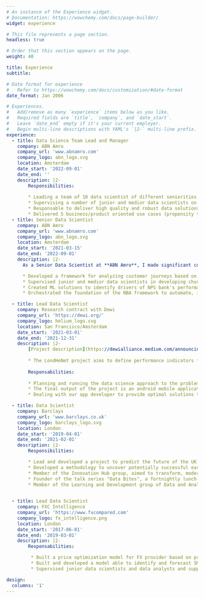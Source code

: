 ```yaml
---
# An instance of the Experience widget.
# Documentation: https://wowchemy.com/docs/page-builder/
widget: experience

# This file represents a page section.
headless: true

# Order that this section appears on the page.
weight: 40

title: Experience
subtitle:

# Date format for experience
#   Refer to https://wowchemy.com/docs/customization/#date-format
date_format: Jan 2006

# Experiences.
#   Add/remove as many `experience` items below as you like.
#   Required fields are `title`, `company`, and `date_start`.
#   Leave `date_end` empty if it's your current employer.
#   Begin multi-line descriptions with YAML's `|2-` multi-line prefix.
experience:
  - title: Data Science Team Lead and Manager
    company: ABN Amro
    company_url: 'www.abnamro.com'
    company_logo: abn_logo.svg
    location: Amsterdam
    date_start: '2022-09-01'
    date_end: ''
    description: |2-
        Responsibilities:
        
        * Leading a team of 10 data scientist of different seniorities.
        * Supervising a number of junior and medior data scientists on both technical and professional way.
        * Responsable to deliver high quality and robust data solutions to our internal bank stake holders.
        * Delivered 5 business/product oriented use cases (propensity to buy and churn models), improving by an overall 30% the number of conversions using a model driven audience selection for business campaigns (wrt previous business rules approach) up to 70% increase for a specific segment.
  - title: Senior Data Scientist
    company: ABN Amro
    company_url: 'www.abnamro.com'
    company_logo: abn_logo.svg
    location: Amsterdam
    date_start: '2021-03-15'
    date_end: '2022-09-01'
    description: |2-
      As a Senior Data Scientist at **ABN Amro**, I made significant contributions to various projects:

      * Developed a framework for analyzing customer journeys based on click event data, resulting in a probabilistic model to estimate conversion dates and churn propensity.
      * Supervised junior and medior data scientists in developing churn models, propensity to buy models, and recommendation systems, leading to improved performance and customer satisfaction.
      * Created ML solutions to identify drivers of NPS bank's performance, providing actionable insights to stakeholders and contributing to a 15% increase in NPS scores.
      * Orchestrated the foundation of the NBA framework to automate, improve, and personalize customer interactions (ongoing project).

  - title: Lead Data Scientist
    company: Research contract with Dewi
    company_url: 'https://dewi.org/'
    company_logo: helium_logo.svg
    location: San Francisco/Amsterdam
    date_start: '2021-03-01'
    date_end: '2021-12-31'
    description: |2-
        [Project description](https://dewialliance.medium.com/announcing-the-inaugural-dewi-grant-recipients-56b44b9b9b66): 
        
        * The LondHeNet project aims to define performance indicators for the Helium hotspots already active in London, and to implement ML approaches to predicting network performance and rewards on new hotspots deployed in the city.
        
        Responsabilities:
        
        * Planning and running the data science approach to the problem, producing pipeline of ML approaches and providing simulations to evaluate the performance of the hotspots geographical disposition.
        * The final output of the project is an android mobile application designed to enable the Helium community to explore the landscape of performance of the London Helium Network in terms of signal transmission, activity, and rewards based on the disposition in the city of new hotspots. 
        * Dealing with our app developer to provide optimal solutions to scale real time results to be served in the app.

  - title: Data Scientist
    company: Barclays
    company_url: 'www.barclays.co.uk'
    company_logo: barclays_logo.svg
    location: London
    date_start: '2019-04-01'
    date_end: '2021-02-01'
    description: |2-
        Responsibilities:

        * Lead and developed a project to predict the future of the UK economy based on transactional data.
        * Developed a methodology to uncover potentially successful early stage startups in collaboration with Barclays Venture.
        * Member of the Innovation Hub group, aimed to transform, modernise, and improve the way we do banking.
        * Founder of the talk series "Data Bites", a fortnightly lunch time session centred on the discussion of projects in bank that use statistical methodologies or ML approaches.
        * Member of the Learning and Development group of Data and Analytics council.
        

  - title: Lead Data Scientist
    company: FXC Intelligence
    company_url: 'https://www.fxcompared.com'
    company_logo: fx_intelligence.png
    location: London
    date_start: '2017-06-01'
    date_end: '2019-03-01'
    description: |2-
        Responsabilities:

         * Built a price optimization model for FX provider based on propetary data. Model was productionalised and deployed in the company portal service for our customers (FX providers).
         * Built and developed a model able to identify and forecast SMEs annual import and export based on the analysis of companies annual balance sheets (e.g. UK companies house source).
         * Supervised junior data scientists and data analysts and supported sale and marketing team with relevant analytics.

design:
  columns: '1'
---
```

